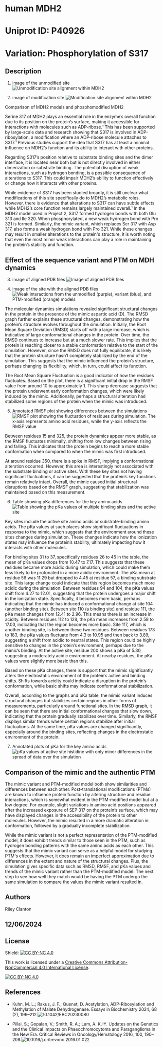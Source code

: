 # human MDH2
# Uniprot ID: P40926
# Variation: Phosphorylation of S317


## Description

1. image of the unmodified site
![Unmodification site alignment within MDH2](images/unmodified.png)

2. image of modification site
![Modification site alignment within MDH2](images/modified.png)

Comparison of MDH2 models and phosphomodified MDH2

Serine 317 of MDH2 plays an essential role in the enzyme’s overall function due to its position on the protein’s surface, making it accessible for interactions with molecules such as ADP-ribose.¹ This has been supported by large-scale data and research showing that S317 is involved in ADP-ribosylation, a modification where an ADP-ribose molecule attaches to S317.¹ Previous studies support the idea that S317 has at least a minimal influence on MDH2’s function and its ability to interact with other proteins.  

Regarding S317’s position relative to substrate binding sites and the dimer interface, it is located near both but is not directly involved in either dimerization or substrate binding. The potential disruption of weak interactions, such as hydrogen bonding, is a possible consequence of alterations to S317. This could impair MDH2’s ability to function effectively or change how it interacts with other proteins.  

While evidence of S317 has been studied broadly, it is still unclear what modifications of this site specifically do to MDH2’s metabolic roles. However, there is evidence that alterations to S317 can have subtle effects while MDH2’s core function remains largely maintained overall.¹ 
In the MDH2 model used in Project 2, S317 formed hydrogen bonds with both Glu 313 and Ile 320. When phosphorylated, a new weak hydrogen bond with Pro 321 is formed. Similarly, the mimic variant, which replaces Ser 317 with Asp 317, also forms a weak hydrogen bond with Pro 321. While these changes may result in smaller alterations to the protein's structure, it is worth noting that even the most minor weak interactions can play a role in maintaining the protein’s stability and function.  


## Effect of the sequence variant and PTM on MDH dynamics

3. image of aligned PDB files
![Image of aligned PDB files](images/aligned.pdb.file.png)

4. image of the site with the aligned PDB files
![Weak interactions from the unmodified (purple), variant (blue), and PTM-modified (orange) models](images/weakinteractions_all3.png)

The molecular dynamics simulations revealed significant structural changes in the protein in the presence of the mimic aspartic acid (D). The RMSD graph further explains these structural changes, demonstrating how the protein’s structure evolves throughout the simulation. 
Initially, the Root Mean Square Deviation (RMSD) starts off with a large increase, which is indicative of large conformational changes in the protein. Over time, the RMSD continues to increase but at a much slower rate. This implies that the protein is reaching closer to a stable conformation relative to the start of the simulation. However, since the RMSD does not fully equilibrate, it is likely that the protein structure hasn’t completely stabilized by the end of the simulation. This suggests that the mimic influenced the protein’s structure, perhaps changing its flexibility, which, in turn, could affect its function.

The Root Mean Square Fluctuation is a good indicator of how the residues fluctuates. Based on the plot, there is a significant initial drop in the RMSF value from around 10 to approximately 1. This sharp decrease suggests that the protein underwent early conformation changes, which were likely induced by the mimic. Additionally, perhaps a structural alteration had stabilized some regions of the protein when the mimic was introduced. 

5. Annotated RMSF plot showing differences between the simulations
![RMSF plot showing the fluctuation of residues during simulation. The x-axis represents amino acid residues, while the y-axis reflects the RMSF value](images/rmsf_plot.png)

Between residues 15 and 325, the protein dynamics appear more stable, as the RMSF fluctuates minimally, shifting from low changes between rising and falling. This indicates that the protein begins to reach a more stable conformation when compared to when the mimic was first introduced. 

At around residue 350, there is a spike in RMSF, implying a conformational alteration occurred. However, this area is interestingly not associated with the substrate binding or active sites. With these key sites not having significant fluctuations, it can be suggested that the protein’s key functions remain relatively intact. Overall, the mimic caused initial structural disruptions based on the RMSF graph, suggesting that stabilization was maintained based on this measurement. 

6. Table showing pKa differences for the key amino acids
![Table showing the pKa values of multiple binding sites and the active site](images/pka.png)

Key sites include the active site amino acids or substrate-binding amino acids.  The pKa values at such places show significant fluctuations in response to the mimic, which suggests that the environment around these sites changes during simulation. These changes indicate how the ionization states may influence the protein’s stability, ultimately impacting how it interacts with other molecules.

For binding sites 31 to 37, specifically residues 26 to 45 in the table, the mean of pKa values drops from 10.47 to 7.17. This suggests that these residues became more acidic during simulation, which could make them less likely to be protonated in a more acidic environment. The pKa mean at residue 56 was 11.29 but dropped to 4.45 at residue 57, a binding substrate site. This large change could indicate that this region becomes much more acidic during the simulation. Between residues 94 and 104, the pKa values shift from 4.27 to 12.01, suggesting that the protein undergoes a major shift in the ionization state. Specifically, it becomes more basic, perhaps indicating that the mimic has induced a conformational change at site 104 (another binding site). Between site 110 (a binding site) and residue 111, the pKa mean changes from 12.41 to 2.96. This means there is an increase in acidity. Between residues 112 to 128, the pKa mean increases from 2.58 to 17.03, indicating that the region becomes more basic. Site 117, which is another binding site, is between these two residues. Between residues 173 to 183, the pKa values fluctuate from 4.3 to 10.95 and then back to 3.89, suggesting a shift from acidic to neutral states. This region could be highly sensitive to changes in the protein’s environment, perhaps due to the mimic’s binding. At the active site, residue 200 shows a pKa of 5.30, suggesting a moderately acidic environment. At nearby residues, the pKa values were slightly more basic than this.

Based on these pKa changes, there is support that the mimic significantly alters the electrostatic environment of the protein’s active and binding shifts. Shifts towards acidity could indicate a disruption in the protein’s conformation, while basic shifts may indicate conformational stabilization. 

Overall, according to the graphs and pKa table, the mimic variant induces structural changes but stabilizes certain regions in other forms of measurements, particularly around functional sites. In the RMSD graph, it can be seen that there are initial conformational changes that slow down, indicating that the protein gradually stabilizes over time. Similarly, the RMSF displays similar trends where certain regions stabilize after initial fluctuations. At the same time, pKa values are changed significantly, especially around the binding sites, reflecting changes in the electrostatic environment of the protein.

7. Annotated plots of pKa for the key amino acids
![pKa values of active site histidine with only minor differences in the spread of data over the simulation](images/His.png)


## Comparison of the mimic and the authentic PTM

The mimic variant and PTM-modified model both show similarities and differences between each other. Post-translational modifications (PTMs) are known to influence protein function by altering structure and residue interactions, which is somewhat evident in the PTM-modified model but at a low degree. For example, slight variations in amino acid positions appeared after the increased exposure of SEP 317 on the protein’s surface, which may have displayed changes in the accessibility of the protein to other molecules. However, the mimic resulted in a more dramatic alteration in conformation, followed by a gradually incomplete stabilization. 

While the mimic variant is not a perfect representation of the PTM-modified model, it does exhibit trends similar to those seen in the PTM, such as hydrogen bonding patterns with the same amino acids as each other. This suggests that the mimic variant can serve as a helpful model for studying PTM's effects. However, it does remain an imperfect approximation due to differences in the extent and nature of the structural changes. Plus, the simulation gives specific data such as RMSD, RMSF, and pKa values and trends of the mimic variant rather than the PTM-modified model. The next step to see how well they match would be having the PTM undergo the same simulation to compare the values the mimic variant resulted in. 


## Authors

Riley Clanton

## 12/06/2024

## License

Shield: [![CC BY-NC 4.0][cc-by-nc-shield]][cc-by-nc]

This work is licensed under a
[Creative Commons Attribution-NonCommercial 4.0 International License][cc-by-nc].

[![CC BY-NC 4.0][cc-by-nc-image]][cc-by-nc]

[cc-by-nc]: https://creativecommons.org/licenses/by-nc/4.0/
[cc-by-nc-image]: https://licensebuttons.net/l/by-nc/4.0/88x31.png
[cc-by-nc-shield]: https://img.shields.io/badge/License-CC%20BY--NC%204.0-lightgrey.svg


## References

* Kuhn, M. L.; Rakus, J. F.; Quenet, D. Acetylation, ADP-Ribosylation and Methylation of Malate Dehydrogenase. Essays in Biochemistry 2024, 68 (2), 199–212.![10.1042/EBC20230080](https://doi.org/10.1042/EBC20230080)

* Pillai, S.; Gopalan, V.; Smith, R. A.; Lam, A. K.-Y. Updates on the Genetics and the Clinical Impacts on Phaeochromocytoma and Paraganglioma in the New Era. Critical Reviews in Oncology/Hematology 2016, 100, 190–208.![10.1016/j.critrevonc.2016.01.022](https://doi.org/10.1016/j.critrevonc.2016.01.022)
